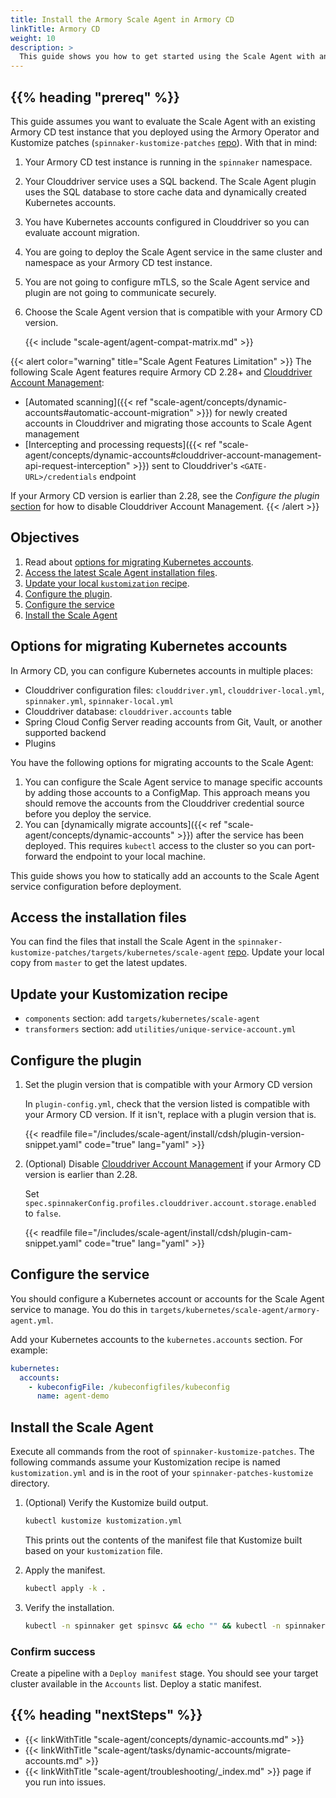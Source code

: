 ```yaml
---
title: Install the Armory Scale Agent in Armory CD
linkTitle: Armory CD
weight: 10
description: >
  This guide shows you how to get started using the Scale Agent with an existing Armory Continuous Deployment instance. Configure the plugin and service in your Kustomize files and use the Armory Operator to deploy the Scale Agent components.
---
```


## {{% heading "prereq" %}}

This guide assumes you want to evaluate the Scale Agent with an existing Armory CD test instance that you deployed using the Armory Operator and Kustomize patches (`spinnaker-kustomize-patches` [repo](https://github.com/armory/spinnaker-kustomize-patches)). With that in mind:

1. Your Armory CD test instance is running in the `spinnaker` namespace. 
1. Your Clouddriver service uses a SQL backend. The Scale Agent plugin uses the SQL database to store cache data and dynamically created Kubernetes accounts.
1. You have Kubernetes accounts configured in Clouddriver so you can evaluate account migration.
1. You are going to deploy the Scale Agent service in the same cluster and namespace as your Armory CD test instance. 
1. You are not going to configure mTLS, so the Scale Agent service and plugin are not going to communicate securely.
1. Choose the Scale Agent version that is compatible with your Armory CD version.

   {{< include "scale-agent/agent-compat-matrix.md" >}}


{{< alert color="warning" title="Scale Agent Features Limitation" >}}
The following Scale Agent features require Armory CD 2.28+ and [Clouddriver Account Management](https://spinnaker.io/docs/setup/other_config/accounts/):

* [Automated scanning]({{< ref "scale-agent/concepts/dynamic-accounts#automatic-account-migration" >}}) for newly created accounts in Clouddriver and migrating those accounts to Scale Agent management
* [Intercepting and processing requests]({{< ref "scale-agent/concepts/dynamic-accounts#clouddriver-account-management-api-request-interception" >}}) sent to Clouddriver's `<GATE-URL>/credentials` endpoint

If your Armory CD version is earlier than 2.28, see the _Configure the plugin_ [section](#configure-the-plugin) for how to disable Clouddriver Account Management.
{{< /alert >}}

## Objectives

1. Read about [options for migrating Kubernetes accounts](#options-for-migrating-kubernetes-accounts).
1. [Access the latest Scale Agent installation files](#access-the-installation-files).
1. [Update your local `kustomization` recipe](#update-your-kustomization-recipe).
1. [Configure the plugin](#configure-the-plugin).
1. [Configure the service](#configure-the-service)
1. [Install the Scale Agent](#install-the-scale-agent)

## Options for migrating Kubernetes accounts

In Armory CD, you can configure Kubernetes accounts in multiple places:

* Clouddriver configuration files: `clouddriver.yml`, `clouddriver-local.yml`, `spinnaker.yml`, `spinnaker-local.yml`
* Clouddriver database: `clouddriver.accounts` table
* Spring Cloud Config Server reading accounts from Git, Vault, or another supported backend
* Plugins

You have the following options for migrating accounts to the Scale Agent:

1. You can configure the Scale Agent service to manage specific accounts by adding those accounts to a ConfigMap. This approach means you should remove the accounts from the Clouddriver credential source before you deploy the service.  
1. You can [dynamically migrate accounts]({{< ref "scale-agent/concepts/dynamic-accounts" >}}) after the service has been deployed. This requires `kubectl` access to the cluster so you can port-forward the endpoint to your local machine.

This guide shows you how to statically add an accounts to the Scale Agent service configuration before deployment.

## Access the installation files

You can find the files that install the Scale Agent in the `spinnaker-kustomize-patches/targets/kubernetes/scale-agent` [repo](https://github.com/armory/spinnaker-kustomize-patches/tree/master/targets/kubernetes/scale-agent).  Update your local copy from `master` to get the latest updates.

## Update your Kustomization recipe

* `components` section: add `targets/kubernetes/scale-agent`
* `transformers` section: add `utilities/unique-service-account.yml` 

## Configure the plugin

1. Set the plugin version that is compatible with your Armory CD version
   
   In `plugin-config.yml`, check that the version listed is compatible with your Armory CD version. If it isn't, replace with a plugin version that is.
   
   {{< readfile file="/includes/scale-agent/install/cdsh/plugin-version-snippet.yaml" code="true" lang="yaml" >}}


1. (Optional) Disable [Clouddriver Account Management](https://spinnaker.io/docs/setup/other_config/accounts/) if your Armory CD version is earlier than 2.28.

   Set `spec.spinnakerConfig.profiles.clouddriver.account.storage.enabled` to `false`.

   {{< readfile file="/includes/scale-agent/install/cdsh/plugin-cam-snippet.yaml" code="true" lang="yaml" >}}


## Configure the service

You should configure a Kubernetes account or accounts for the Scale Agent service to manage. You do this in `targets/kubernetes/scale-agent/armory-agent.yml`.

Add your Kubernetes accounts to the `kubernetes.accounts` section. For example:

```yaml
kubernetes:
  accounts:
    - kubeconfigFile: /kubeconfigfiles/kubeconfig
      name: agent-demo
```

## Install the Scale Agent

Execute all commands from the root of `spinnaker-kustomize-patches`. The following commands assume your Kustomization recipe is named `kustomization.yml` and is in the root of your `spinnaker-patches-kustomize` directory.

1. (Optional) Verify the Kustomize build output.

   ```bash
   kubectl kustomize kustomization.yml
   ```

   This prints out the contents of the manifest file that Kustomize built based on your `kustomization` file.

1. Apply the manifest.

   ```bash
   kubectl apply -k .
   ```

1. Verify the installation.

   ```bash
   kubectl -n spinnaker get spinsvc && echo "" && kubectl -n spinnaker get pods
   ```

### Confirm success

Create a pipeline with a `Deploy manifest` stage. You should see your target cluster available in the `Accounts` list. Deploy a static manifest.

## {{% heading "nextSteps" %}}

* {{< linkWithTitle "scale-agent/concepts/dynamic-accounts.md" >}}
* {{< linkWithTitle "scale-agent/tasks/dynamic-accounts/migrate-accounts.md" >}}
* {{< linkWithTitle "scale-agent/troubleshooting/_index.md" >}} page if you run into issues.
